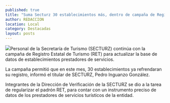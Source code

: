 ```yaml
---
published: true
title: "Suma Secturz 30 establecimientos más, dentro de campaña de Registro Estatal de Turismo"
author: REDACCION
location: Local
category: Destacadas
layout: posts
---
```


![](http://i.imgur.com/meU5N3Sm.jpg)Personal de la Secretaría de Turismo (SECTURZ) continúa con la campaña de Registro Estatal de Turismo (RET) para actualizar la base de datos de establecimientos prestadores de servicios.

La campaña permitió que en este mes, 30 establecimientos ya refrendaran su registro, informó el titular de SECTURZ, Pedro Inguanzo González.

Integrantes de la Dirección de Verificación de la SECTURZ se dio a la tarea de regularizar el padrón RET, para contar con un instrumento preciso de datos de los prestadores de servicios turísticos de la entidad.

